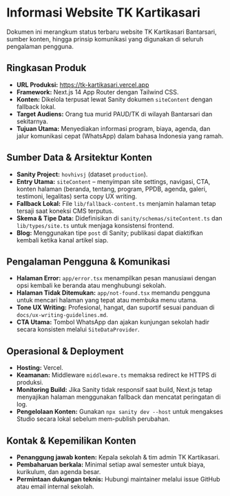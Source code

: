 # Informasi Website TK Kartikasari

Dokumen ini merangkum status terbaru website TK Kartikasari Bantarsari, sumber konten, hingga prinsip komunikasi yang digunakan di seluruh pengalaman pengguna.

## Ringkasan Produk

- **URL Produksi:** https://tk-kartikasari.vercel.app
- **Framework:** Next.js 14 App Router dengan Tailwind CSS.
- **Konten:** Dikelola terpusat lewat Sanity dokumen `siteContent` dengan fallback lokal.
- **Target Audiens:** Orang tua murid PAUD/TK di wilayah Bantarsari dan sekitarnya.
- **Tujuan Utama:** Menyediakan informasi program, biaya, agenda, dan jalur komunikasi cepat (WhatsApp) dalam bahasa Indonesia yang ramah.

## Sumber Data & Arsitektur Konten

- **Sanity Project:** `hovhivsj` (dataset `production`).
- **Entry Utama:** `siteContent` – menyimpan site settings, navigasi, CTA, konten halaman (beranda, tentang, program, PPDB, agenda, galeri, testimoni, legalitas) serta copy UX writing.
- **Fallback Lokal:** File `lib/fallback-content.ts` menjamin halaman tetap tersaji saat koneksi CMS terputus.
- **Skema & Tipe Data:** Didefinisikan di `sanity/schemas/siteContent.ts` dan `lib/types/site.ts` untuk menjaga konsistensi frontend.
- **Blog:** Menggunakan tipe `post` di Sanity; publikasi dapat diaktifkan kembali ketika kanal artikel siap.

## Pengalaman Pengguna & Komunikasi

- **Halaman Error:** `app/error.tsx` menampilkan pesan manusiawi dengan opsi kembali ke beranda atau menghubungi sekolah.
- **Halaman Tidak Ditemukan:** `app/not-found.tsx` memandu pengguna untuk mencari halaman yang tepat atau membuka menu utama.
- **Tone UX Writing:** Profesional, hangat, dan suportif sesuai panduan di `docs/ux-writing-guidelines.md`.
- **CTA Utama:** Tombol WhatsApp dan ajakan kunjungan sekolah hadir secara konsisten melalui `SiteDataProvider`.

## Operasional & Deployment

- **Hosting:** Vercel.
- **Keamanan:** Middleware `middleware.ts` memaksa redirect ke HTTPS di produksi.
- **Monitoring Build:** Jika Sanity tidak responsif saat build, Next.js tetap menyajikan halaman menggunakan fallback dan mencatat peringatan di log.
- **Pengelolaan Konten:** Gunakan `npx sanity dev --host` untuk mengakses Studio secara lokal sebelum mem-publish perubahan.

## Kontak & Kepemilikan Konten

- **Penanggung jawab konten:** Kepala sekolah & tim admin TK Kartikasari.
- **Pembaharuan berkala:** Minimal setiap awal semester untuk biaya, kurikulum, dan agenda besar.
- **Permintaan dukungan teknis:** Hubungi maintainer melalui issue GitHub atau email internal sekolah.

